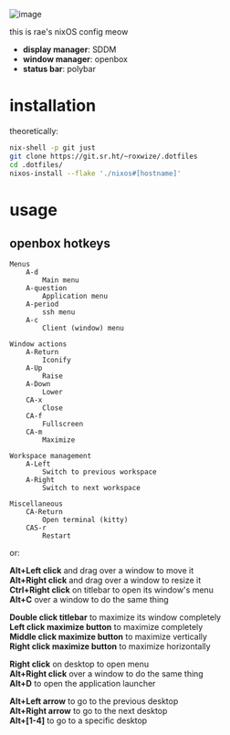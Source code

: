 ![image](https://github.com/user-attachments/assets/f0f66913-2616-4a3c-ac7f-55db6fc27116)

this is rae's nixOS config meow

- **display manager**: SDDM
- **window manager**: openbox
- **status bar**: polybar

# installation

theoretically:

```sh
nix-shell -p git just
git clone https://git.sr.ht/~roxwize/.dotfiles
cd .dotfiles/
nixos-install --flake './nixos#[hostname]'
```

# usage

## openbox hotkeys

```
Menus
    A-d
        Main menu
    A-question
        Application menu
    A-period
        ssh menu
    A-c
        Client (window) menu

Window actions
    A-Return
        Iconify
    A-Up
        Raise
    A-Down
        Lower
    CA-x
        Close
    CA-f
        Fullscreen
    CA-m
        Maximize

Workspace management
    A-Left
        Switch to previous workspace
    A-Right
        Switch to next workspace

Miscellaneous
    CA-Return
        Open terminal (kitty)
    CAS-r
        Restart
```

or:

**Alt+Left click** and drag over a window to move it<br>
**Alt+Right click** and drag over a window to resize it<br>
**Ctrl+Right click** on titlebar to open its window's menu<br>
**Alt+C** over a window to do the same thing

**Double click titlebar** to maximize its window completely<br>
**Left click maximize button** to maximize completely<br>
**Middle click maximize button** to maximize vertically<br>
**Right click maximize button** to maximize horizontally

**Right click** on desktop to open menu<br>
**Alt+Right click** over a window to do the same thing<br>
**Alt+D** to open the application launcher

**Alt+Left arrow** to go to the previous desktop<br>
**Alt+Right arrow** to go to the next desktop<br>
**Alt+[1-4]** to go to a specific desktop

